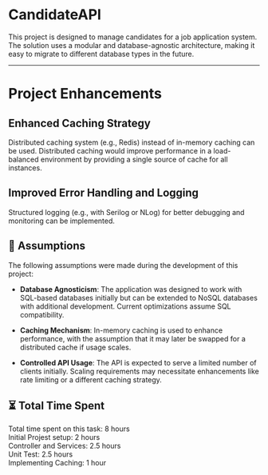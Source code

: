 # CandidateAPI

This project is designed to manage candidates for a job application system. The solution uses a modular and database-agnostic architecture, making it easy to migrate to different database types in the future.

---

# Project Enhancements

## Enhanced Caching Strategy
Distributed caching system (e.g., Redis) instead of in-memory caching can be used. Distributed caching would improve performance in a load-balanced environment by providing a single source of cache for all instances.

## Improved Error Handling and Logging
Structured logging (e.g., with Serilog or NLog) for better debugging and monitoring can be implemented.

## 📌 Assumptions
The following assumptions were made during the development of this project:

- **Database Agnosticism**: The application was designed to work with SQL-based databases initially but can be extended to NoSQL databases with additional development. Current optimizations assume SQL compatibility.
  
- **Caching Mechanism**: In-memory caching is used to enhance performance, with the assumption that it may later be swapped for a distributed cache if usage scales.
  
- **Controlled API Usage**: The API is expected to serve a limited number of clients initially. Scaling requirements may necessitate enhancements like rate limiting or a different caching strategy.

## ⏳ Total Time Spent
Total time spent on this task: 8 hours  
Initial Projest setup: 2 hours  
Controller and Services: 2.5 hours  
Unit Test: 2.5 hours  
Implementing Caching: 1 hour 
